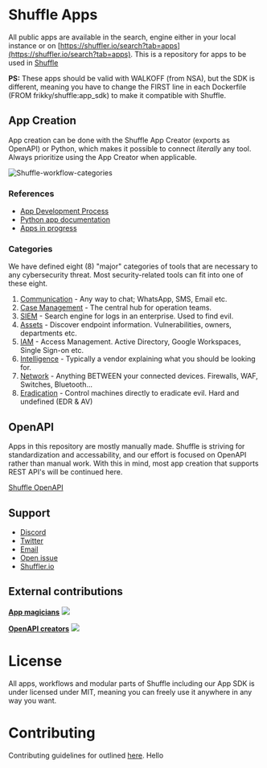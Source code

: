 # Shuffle Apps
All public apps are available in the search, engine either in your local instance or on [https://shuffler.io/search?tab=apps](https://shuffler.io/search?tab=apps). This is a repository for apps to be used in [Shuffle](https://github.com/frikky/shuffle)

**PS:** These apps should be valid with WALKOFF (from NSA), but the SDK is different, meaning you have to change the FIRST line in each Dockerfile (FROM frikky/shuffle:app_sdk) to make it compatible with Shuffle.

## App Creation 
App creation can be done with the Shuffle App Creator (exports as OpenAPI) or Python, which makes it possible to connect _literally_ any tool. Always prioritize using the App Creator when applicable. 

![Shuffle-workflow-categories](https://github.com/frikky/shuffle-workflows/blob/master/images/categories_circle_dark.png)

### References 
* [App Development Process](https://github.com/frikky/shuffle-docs/blob/master/handbook/engineering/app_development.md)
* [Python app documentation](https://shuffler.io/docs/app_creation)
* [Apps in progress](https://github.com/frikky/Shuffle-apps/projects/1)

### Categories 
We have defined eight (8) "major" categories of tools that are necessary to any cybersecurity threat. Most security-related tools can fit into one of these eight.
1. [Communication](https://github.com/frikky/Shuffle-apps/issues/26) 		- Any way to chat; WhatsApp, SMS, Email etc. 
2. [Case Management](https://github.com/frikky/Shuffle-apps/issues/22)	- The central hub for operation teams.
3. [SIEM](https://github.com/frikky/Shuffle-apps/issues/21)							- Search engine for logs in an enterprise. Used to find evil.
4. [Assets](https://github.com/frikky/Shuffle-apps/issues/25) 					- Discover endpoint information. Vulnerabilities, owners, departments etc.
5. [IAM](https://github.com/frikky/Shuffle-apps/issues/86)  						- Access Management. Active Directory, Google Workspaces, Single Sign-on etc.
6. [Intelligence](https://github.com/frikky/Shuffle-apps/issues/24) 		- Typically a vendor explaining what you should be looking for.
7. [Network](https://github.com/frikky/Shuffle-apps/issues/27)					- Anything BETWEEN your connected devices. Firewalls, WAF, Switches, Bluetooth...
8. [Eradication](https://github.com/frikky/Shuffle-apps/issues/23) 			- Control machines directly to eradicate evil. Hard and undefined (EDR & AV)

## OpenAPI
Apps in this repository are mostly manually made. Shuffle is striving for standardization and accessability, and our effort is focused on OpenAPI rather than manual work. With this in mind, most app creation that supports REST API's will be continued here.

[Shuffle OpenAPI](https://github.com/frikky/security-openapis)

## Support
* [Discord](https://discord.gg/B2CBzUm)
* [Twitter](https://twitter.com/shuffleio)
* [Email](mailto:frikky@shuffler.io)
* [Open issue](https://github.com/frikky/Shuffle/issues/new)
* [Shuffler.io](https://shuffler.io/contact)

## External contributions
[**App magicians**](https://github.com/frikky/shuffle-apps)
<a href="https://github.com/frikky/shuffle-apps/graphs/contributors">
  <img src="https://contrib.rocks/image?repo=frikky/shuffle-apps" />
</a>

[**OpenAPI creators**](https://github.com/frikky/security-openapis)
<a href="https://github.com/frikky/shuffle-apps/graphs/contributors">
  <img src="https://contrib.rocks/image?repo=frikky/security-openapis" />
</a>

# License
All apps, workflows and modular parts of Shuffle including our App SDK is under licensed under MIT, meaning you can freely use it anywhere in any way you want.

# Contributing
Contributing guidelines for outlined [here](https://github.com/frikky/Shuffle/blob/master/.github/CONTRIBUTING.md).
Hello
